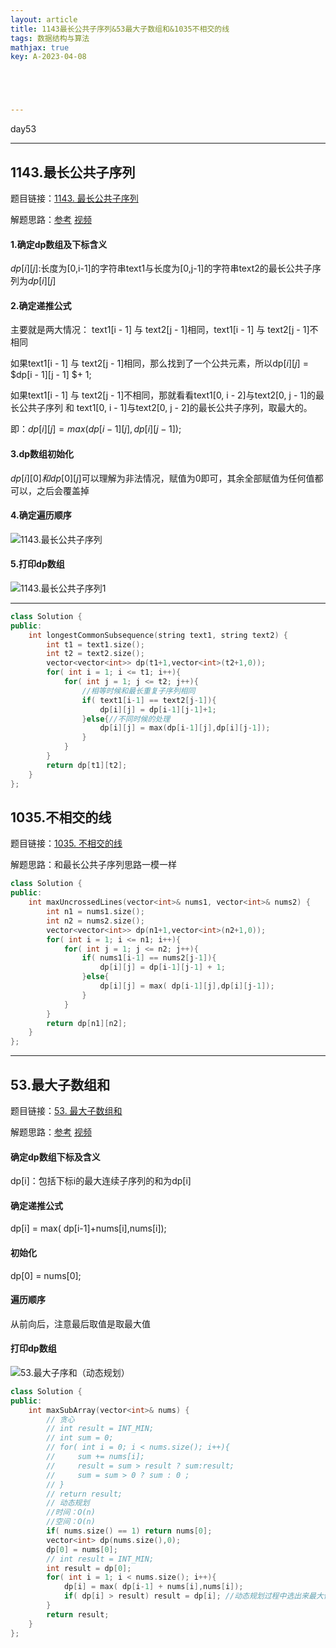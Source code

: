 ```yaml
---
layout: article
title: 1143最长公共子序列&53最大子数组和&1035不相交的线
tags: 数据结构与算法
mathjax: true
key: A-2023-04-08





---
```


day53

<!--more-->

***

## 1143.最长公共子序列

题目链接：[1143. 最长公共子序列](https://leetcode.cn/problems/longest-common-subsequence/)

解题思路：[参考](https://programmercarl.com/1143.%E6%9C%80%E9%95%BF%E5%85%AC%E5%85%B1%E5%AD%90%E5%BA%8F%E5%88%97.html)        [视频](https://www.bilibili.com/video/BV1ye4y1L7CQ/?vd_source=216422f9c92c0e837a651f3b47974a0c)

#### 1.确定dp数组及下标含义

$dp[i][j]:$长度为[0,i-1]的字符串text1与长度为[0,j-1]的字符串text2的最长公共子序列为$dp[i][j]$

#### 2.确定递推公式

主要就是两大情况： text1[i - 1] 与 text2[j - 1]相同，text1[i - 1] 与 text2[j - 1]不相同

如果text1[i - 1] 与 text2[j - 1]相同，那么找到了一个公共元素，所以dp$[i][j]$ = $dp[i - 1][j - 1] $+ 1;

如果text1[i - 1] 与 text2[j - 1]不相同，那就看看text1[0, i - 2]与text2[0, j - 1]的最长公共子序列 和 text1[0, i - 1]与text2[0, j - 2]的最长公共子序列，取最大的。

即：$dp[i][j] = max(dp[i - 1][j], dp[i][j - 1]);$

#### 3.dp数组初始化

$dp[i][0]和dp[0][j]$可以理解为非法情况，赋值为0即可，其余全部赋值为任何值都可以，之后会覆盖掉

#### 4.确定遍历顺序

![1143.最长公共子序列](https://vicent-picture-for-typora.oss-cn-beijing.aliyuncs.com/img_for_typora/20210204115139616.jpg)

#### 5.打印dp数组

![1143.最长公共子序列1](https://vicent-picture-for-typora.oss-cn-beijing.aliyuncs.com/img_for_typora/20210210150215918.jpg)

***

```c++
class Solution {
public:
    int longestCommonSubsequence(string text1, string text2) {
        int t1 = text1.size();
        int t2 = text2.size();
        vector<vector<int>> dp(t1+1,vector<int>(t2+1,0));
        for( int i = 1; i <= t1; i++){
            for( int j = 1; j <= t2; j++){
                //相等时候和最长重复子序列相同
                if( text1[i-1] == text2[j-1]){
                    dp[i][j] = dp[i-1][j-1]+1;
                }else{//不同时候的处理
                    dp[i][j] = max(dp[i-1][j],dp[i][j-1]);
                }
            }
        }
        return dp[t1][t2];
    }
};
```

## 1035.不相交的线

题目链接：[1035. 不相交的线](https://leetcode.cn/problems/uncrossed-lines/)

解题思路：和最长公共子序列思路一模一样

```c++
class Solution {
public:
    int maxUncrossedLines(vector<int>& nums1, vector<int>& nums2) {
        int n1 = nums1.size();
        int n2 = nums2.size();
        vector<vector<int>> dp(n1+1,vector<int>(n2+1,0));
        for( int i = 1; i <= n1; i++){
            for( int j = 1; j <= n2; j++){
                if( nums1[i-1] == nums2[j-1]){
                    dp[i][j] = dp[i-1][j-1] + 1;
                }else{
                    dp[i][j] = max( dp[i-1][j],dp[i][j-1]);
                }
            }
        }
        return dp[n1][n2];
    }
};
```

***

## 53.最大子数组和

题目链接：[53. 最大子数组和](https://leetcode.cn/problems/maximum-subarray/)

解题思路：[参考](https://programmercarl.com/0053.%E6%9C%80%E5%A4%A7%E5%AD%90%E5%BA%8F%E5%92%8C%EF%BC%88%E5%8A%A8%E6%80%81%E8%A7%84%E5%88%92%EF%BC%89.html)        [视频](https://www.bilibili.com/video/BV19V4y1F7b5/?vd_source=216422f9c92c0e837a651f3b47974a0c)

#### 确定dp数组下标及含义

dp[i]：包括下标i的最大连续子序列的和为dp[i]

#### 确定递推公式

dp[i] = max( dp[i-1]+nums[i],nums[i]);

#### 初始化

dp[0] = nums[0];

#### 遍历顺序

从前向后，注意最后取值是取最大值

#### 打印dp数组

![53.最大子序和（动态规划）](https://vicent-picture-for-typora.oss-cn-beijing.aliyuncs.com/img_for_typora/20210303104129101.png)

```c++
class Solution {
public:
    int maxSubArray(vector<int>& nums) {
        // 贪心
        // int result = INT_MIN;
        // int sum = 0;
        // for( int i = 0; i < nums.size(); i++){
        //     sum += nums[i];
        //     result = sum > result ? sum:result;
        //     sum = sum > 0 ? sum : 0 ;
        // }
        // return result;
        // 动态规划
        //时间：O(n)
        //空间：O(n)
        if( nums.size() == 1) return nums[0];
        vector<int> dp(nums.size(),0);
        dp[0] = nums[0];
        // int result = INT_MIN;
        int result = dp[0];
        for( int i = 1; i < nums.size(); i++){
            dp[i] = max( dp[i-1] + nums[i],nums[i]);
            if( dp[i] > result) result = dp[i];	//动态规划过程中选出来最大值
        }
        return result;
    }
};
```


